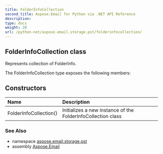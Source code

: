 ```yaml
---
title: FolderInfoCollection
second_title: Aspose.Email for Python via .NET API Reference
description: 
type: docs
weight: 20
url: /python-net/aspose.email.storage.pst/folderinfocollection/
---
```


## FolderInfoCollection class

Represents collection of FolderInfo.

The FolderInfoCollection type exposes the following members:
## Constructors
| Name | Description |
| :- | :- |
|FolderInfoCollection()|Initializes a new instance of the FolderInfoCollection class|

### See Also

* namespace [aspose.email.storage.pst](/python-net/aspose.email.storage.pst/)
* assembly [Aspose.Email](/python-net/)

